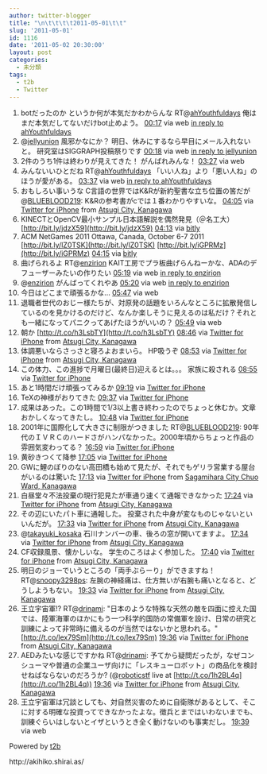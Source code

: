 ```yaml
---
author: twitter-blogger
title: "\n\t\t\t\t2011-05-01\t\t"
slug: '2011-05-01'
id: 1116
date: '2011-05-02 20:30:00'
layout: post
categories:
  - 未分類
tags:
  - t2b
  - Twitter
---
```


<div xmlns:georss="http://www.georss.org/georss">

1.  <span><span>botだったのか というか何が本気だかわからんな RT@[ahYouthfuldays](http://twitter.com/ahYouthfuldays "ahYouthfuldays") 俺はまだ本気だしてないだけbot止めよう。</span> <span>[<span>00:17</span>](http://twitter.com/o_ob/status/64649646353555456) <span>via web</span> [in reply to ahYouthfuldays](http://twitter.com/ahYouthfuldays/status/64593627426455552)</span></span>
2.  <span><span>@[jellyunion](http://twitter.com/jellyunion "jellyunion") 風邪かなにか？ 明日、休みにするなら早目にメール入れないと。 研究室はSIGGRAPH投稿祭りです</span> <span>[<span>00:18</span>](http://twitter.com/o_ob/status/64649807364505600) <span>via web</span> [in reply to jellyunion](http://twitter.com/jellyunion/status/64595314765594624)</span></span>
3.  <span><span>2件のうち1件は終わりが見えてきた！ がんばれみんな！</span> <span>[<span>03:27</span>](http://twitter.com/o_ob/status/64697463801516032) <span>via web</span></span></span>
4.  <span><span>みんないいひとだね RT@[ahYouthfuldays](http://twitter.com/ahYouthfuldays "ahYouthfuldays") 「いい人ね」より「悪い人ね」のほうが愛がある。</span> <span>[<span>03:37</span>](http://twitter.com/o_ob/status/64700083672846336) <span>via web</span> [in reply to ahYouthfuldays](http://twitter.com/ahYouthfuldays/status/64691408027648000)</span></span>
5.  <span><span>おもしろい事いうな C言語の世界ではK&Rが新約聖書な立ち位置の筈だが@[BLUEBLOOD219](http://twitter.com/BLUEBLOOD219 "BLUEBLOOD219"): K&Rの参考書がcでは１番わかりやすいな。</span> <span>[<span>04:05</span>](http://twitter.com/o_ob/status/64707008410025984) <span>via [Twitter for iPhone](http://twitter.com/#!/download/iphone)</span> from [Atsugi City, Kanagawa<span></span>](http://maps.google.com/maps?q=35.48618576,139.34153246)</span></span>
6.  <span><span>KINECTとOpenCV最小サンプル日本語解説を偶然発見（＠名工大） [http://bit.ly/jdzX59](http://bit.ly/jdzX59)</span> <span>[<span>04:13</span>](http://twitter.com/o_ob/status/64709055884705792) <span>via [bitly](http://bit.ly)</span></span></span>
7.  <span><span>ACM NetGames 2011 Ottawa, Canada, October 6-7 2011 [http://bit.ly/lZ0TSK](http://bit.ly/lZ0TSK) [http://bit.ly/iGPRMz](http://bit.ly/iGPRMz)</span> <span>[<span>04:15</span>](http://twitter.com/o_ob/status/64709578423676928) <span>via [bitly](http://bit.ly)</span></span></span>
8.  <span><span>曲げられるよ RT@[enzirion](http://twitter.com/enzirion "enzirion") KAIT工房でプラ板曲げらんねーかな、ADAのデフューザーみたいの作りたい</span> <span>[<span>05:19</span>](http://twitter.com/o_ob/status/64725692872531969) <span>via web</span> [in reply to enzirion](http://twitter.com/enzirion/status/64719423054942209)</span></span>
9.  <span><span>@[enzirion](http://twitter.com/enzirion "enzirion") がんばってくれやあ</span> <span>[<span>05:20</span>](http://twitter.com/o_ob/status/64725809516126208) <span>via web</span> [in reply to enzirion](http://twitter.com/enzirion/status/64725664368050176)</span></span>
10.  <span><span>今日はどこまで頑張るかな…</span> <span>[<span>05:47</span>](http://twitter.com/o_ob/status/64732615386726401) <span>via web</span></span></span>
11.  <span><span>退職者世代のおじー様たちが、対原発の話題をいろんなところに拡散発信しているのを見かけるのだけど、なんか楽しそうに見えるのは私だけ？それとも一緒になってパニクってあげたほうがいいの？</span> <span>[<span>05:49</span>](http://twitter.com/o_ob/status/64733278573314048) <span>via web</span></span></span>
12.  <span><span>朝か [http://t.co/h3LsbTY](http://t.co/h3LsbTY)</span> <span>[<span>08:46</span>](http://twitter.com/o_ob/status/64777653869228032) <span>via [Twitter for iPhone](http://twitter.com/#!/download/iphone)</span> from [Atsugi City, Kanagawa<span></span>](http://maps.google.com/maps?q=35.48619333,139.34166229)</span></span>
13.  <span><span>体調悪いならさっさと寝ろよおまいら。 HP吸うぞ</span> <span>[<span>08:53</span>](http://twitter.com/o_ob/status/64779467830202369) <span>via [Twitter for iPhone](http://twitter.com/#!/download/iphone)</span> from [Atsugi City, Kanagawa<span></span>](http://maps.google.com/maps?q=35.48620490,139.34170217)</span></span>
14.  <span><span>この体力、この進捗で月曜日(最終日)迎えるとは。。。 家族に殺される</span> <span>[<span>08:55</span>](http://twitter.com/o_ob/status/64779932777201664) <span>via [Twitter for iPhone](http://twitter.com/#!/download/iphone)</span></span></span>
15.  <span><span>あと1時間だけ頑張ってみるか</span> <span>[<span>09:19</span>](http://twitter.com/o_ob/status/64786154528047104) <span>via [Twitter for iPhone](http://twitter.com/#!/download/iphone)</span></span></span>
16.  <span><span>TeXの神様がおりてきた</span> <span>[<span>09:37</span>](http://twitter.com/o_ob/status/64790445263294465) <span>via [Twitter for iPhone](http://twitter.com/#!/download/iphone)</span></span></span>
17.  <span><span>成果はあった。この1時間で1/3以上書き終わったのでちょっと休むか。文章おかしくなってきたし。</span> <span>[<span>10:48</span>](http://twitter.com/o_ob/status/64808343075692545) <span>via [Twitter for iPhone](http://twitter.com/#!/download/iphone)</span></span></span>
18.  <span><span>2001年に国際化して大きさに制限がつきました RT@[BLUEBLOOD219](http://twitter.com/BLUEBLOOD219 "BLUEBLOOD219"): 90年代のＩＶＲＣのハードさがハンパなかった。2000年頃からちょっと作品の雰囲気変わってる？</span> <span>[<span>16:59</span>](http://twitter.com/o_ob/status/64901711914991617) <span>via [Twitter for iPhone](http://twitter.com/#!/download/iphone)</span></span></span>
19.  <span><span>黄砂きつくて降参</span> <span>[<span>17:05</span>](http://twitter.com/o_ob/status/64903213542944768) <span>via [Twitter for iPhone](http://twitter.com/#!/download/iphone)</span></span></span>
20.  <span><span>GWに鯉のぼりのない高田橋も始めて見たが、それでもゲリラ営業する屋台がいるのは驚いた</span> <span>[<span>17:13</span>](http://twitter.com/o_ob/status/64905425929256961) <span>via [Twitter for iPhone](http://twitter.com/#!/download/iphone)</span> from [Sagamihara City Chuo Ward, Kanagawa<span></span>](http://maps.google.com/maps?q=35.54678493,139.32886451)</span></span>
21.  <span><span>白昼堂々不法投棄の現行犯見たが車通り速くて通報できなかった</span> <span>[<span>17:24</span>](http://twitter.com/o_ob/status/64908043229474816) <span>via [Twitter for iPhone](http://twitter.com/#!/download/iphone)</span> from [Atsugi City, Kanagawa<span></span>](http://maps.google.com/maps?q=35.4907248,139.33980941)</span></span>
22.  <span><span>その辺にいたパト車に通報した。 投棄された中身が変なものじゃないといいんだが。</span> <span>[<span>17:33</span>](http://twitter.com/o_ob/status/64910481864929281) <span>via [Twitter for iPhone](http://twitter.com/#!/download/iphone)</span> from [Atsugi City, Kanagawa<span></span>](http://maps.google.com/maps?q=35.48799525,139.34376138)</span></span>
23.  <span><span>@[takayuki_kosaka](http://twitter.com/takayuki_kosaka "takayuki_kosaka") 石川ナンバーの車、後ろの窓が開いてますよ。</span> <span>[<span>17:34</span>](http://twitter.com/o_ob/status/64910726350897152) <span>via [Twitter for iPhone](http://twitter.com/#!/download/iphone)</span> from [Atsugi City, Kanagawa<span></span>](http://maps.google.com/maps?q=35.48699121,139.34327277)</span></span>
24.  <span><span>CF収録風景、懐かしいな。 学生のころはよく参加した。</span> <span>[<span>17:40</span>](http://twitter.com/o_ob/status/64912120990543872) <span>via [Twitter for iPhone](http://twitter.com/#!/download/iphone)</span> from [Atsugi City, Kanagawa<span></span>](http://maps.google.com/maps?q=35.4862844,139.34148113)</span></span>
25.  <span><span>明日のジョーでいうところの「両手ぶらーり」ができますね！ RT@[snoopy3298ps](http://twitter.com/snoopy3298ps "snoopy3298ps"): 左腕の神経痛は、仕方無いが右腕も痛いとなると、どうしようもない。</span> <span>[<span>19:33</span>](http://twitter.com/o_ob/status/64940500444131328) <span>via [Twitter for iPhone](http://twitter.com/#!/download/iphone)</span> from [Atsugi City, Kanagawa<span></span>](http://maps.google.com/maps?q=35.48613015,139.34153159)</span></span>
26.  <span><span>王立宇宙軍!? RT@[drinami](http://twitter.com/drinami "drinami"): "日本のような特殊な天然の敵を四面に控えた国では、陸軍海軍のほかにもう一つ科学的国防の常備軍を設け、日常の研究と訓練によって非常時に備えるのが当然ではないかと思われる。" [http://t.co/lex79Sm](http://t.co/lex79Sm)</span> <span>[<span>19:36</span>](http://twitter.com/o_ob/status/64941253443338240) <span>via [Twitter for iPhone](http://twitter.com/#!/download/iphone)</span> from [Atsugi City, Kanagawa<span></span>](http://maps.google.com/maps?q=35.48609601,139.34150889)</span></span>
27.  <span><span>AEDみたいな感じですかね RT@[drinami](http://twitter.com/drinami "drinami"): 予てから疑問だったが，なぜコンシューマや普通の企業ユーザ向けに「レスキューロボット」の商品化を検討せねばならないのだろうか? (@[roboticstf](http://twitter.com/roboticstf "roboticstf") live at [http://t.co/1h2BL4q](http://t.co/1h2BL4q))</span> <span>[<span>19:36</span>](http://twitter.com/o_ob/status/64941368245628928) <span>via [Twitter for iPhone](http://twitter.com/#!/download/iphone)</span> from [Atsugi City, Kanagawa<span></span>](http://maps.google.com/maps?q=35.48609601,139.34150889)</span></span>
28.  <span><span>王立宇宙軍は冗談としても、対自然災害のために自衛隊があるとして、そこに対する明確な投資ってできなかったよな。徴兵とまではいわないまでも、訓練ぐらいはしないとイザというとき全く動けないのも事実だし。</span> <span>[<span>19:39</span>](http://twitter.com/o_ob/status/64942141893390336) <span>via web</span></span></span>

</div>

Powered by [t2b](http://t2b.utilz.jp/)

<div>http://akihiko.shirai.as/</div>
